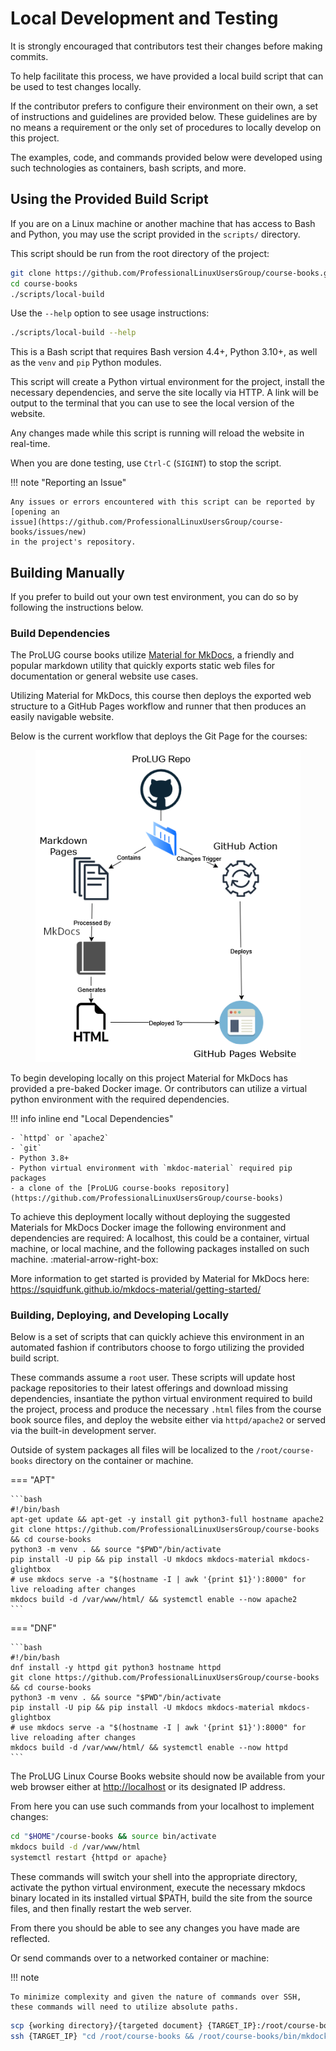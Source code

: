 # Local Development and Testing

It is strongly encouraged that contributors test their changes before making commits.

To help facilitate this process, we have provided a local build script that can
be used to test changes locally.

If the contributor prefers to configure their environment on their own, a set
of instructions and guidelines are provided below. These guidelines are by no
means a requirement or the only set of procedures to locally develop on this
project.

The examples, code, and commands provided below were developed using such technologies as containers,
bash scripts, and more.

## Using the Provided Build Script

If you are on a Linux machine or another machine that has access to Bash and
Python, you may use the script provided in the `scripts/` directory.

This script should be run from the root directory of the project:

```bash
git clone https://github.com/ProfessionalLinuxUsersGroup/course-books.git
cd course-books
./scripts/local-build
```

Use the `--help` option to see usage instructions:

```bash
./scripts/local-build --help
```

This is a Bash script that requires Bash version 4.4+, Python 3.10+, as well as the
`venv` and `pip` Python modules.

This script will create a Python virtual environment for the project, install
the necessary dependencies, and serve the site locally via HTTP. A link will be
output to the terminal that you can use to see the local version of the website.

Any changes made while this script is running will reload the website in
real-time.

When you are done testing, use `Ctrl-C` (`SIGINT`) to stop the script.

!!! note "Reporting an Issue"

    Any issues or errors encountered with this script can be reported by [opening an
    issue](https://github.com/ProfessionalLinuxUsersGroup/course-books/issues/new)
    in the project's repository.

## Building Manually

If you prefer to build out your own test environment, you can do so by
following the instructions below.

### Build Dependencies

The ProLUG course books utilize [Material for MkDocs](https://squidfunk.github.io/mkdocs-material/), a friendly
and popular markdown utility that quickly exports static web files for documentation or general website use cases.

Utilizing Material for MkDocs, this course then deploys the exported web
structure to a GitHub Pages workflow and runner that then produces an easily
navigable website.

Below is the current workflow that deploys the Git Page for the courses:

<figure markdown="span">

![workflow](assets/images/workflow.png)

</figure>

To begin developing locally on this project Material for MkDocs has provided a pre-baked Docker image. Or contributors
can utilize a virtual python environment with the required dependencies.

!!! info inline end "Local Dependencies"

    - `httpd` or `apache2`
    - `git`
    - Python 3.8+
    - Python virtual environment with `mkdoc-material` required pip packages
    - a clone of the [ProLUG course-books repository](https://github.com/ProfessionalLinuxUsersGroup/course-books)

To achieve this deployment locally without deploying the suggested Materials for MkDocs Docker image the following
environment and dependencies are required: A localhost, this could be a container, virtual machine, or local machine,
and the following packages installed on such machine. :material-arrow-right-box:

More information to get started is provided by Material for MkDocs here: <https://squidfunk.github.io/mkdocs-material/getting-started/>

### Building, Deploying, and Developing Locally

Below is a set of scripts that can quickly achieve this environment in an automated fashion if contributors
choose to forgo utilizing the provided build script.

These commands assume a `root` user. These scripts will update host package repositories to
their latest offerings and download missing dependencies, insantiate the python virtual environment
required to build the project, process and produce the necessary `.html` files from the course book
source files, and deploy the website either via `httpd/apache2` or served via the built-in development server.

Outside of system packages all files will be localized to the `/root/course-books` directory
on the container or machine.

=== "APT"

    ```bash
    #!/bin/bash
    apt-get update && apt-get -y install git python3-full hostname apache2
    git clone https://github.com/ProfessionalLinuxUsersGroup/course-books && cd course-books
    python3 -m venv . && source "$PWD"/bin/activate
    pip install -U pip && pip install -U mkdocs mkdocs-material mkdocs-glightbox
    # use mkdocs serve -a "$(hostname -I | awk '{print $1}'):8000" for live reloading after changes
    mkdocs build -d /var/www/html/ && systemctl enable --now apache2
    ```

=== "DNF"

    ```bash
    #!/bin/bash
    dnf install -y httpd git python3 hostname httpd
    git clone https://github.com/ProfessionalLinuxUsersGroup/course-books && cd course-books
    python3 -m venv . && source "$PWD"/bin/activate
    pip install -U pip && pip install -U mkdocs mkdocs-material mkdocs-glightbox
    # use mkdocs serve -a "$(hostname -I | awk '{print $1}'):8000" for live reloading after changes
    mkdocs build -d /var/www/html/ && systemctl enable --now httpd
    ```

The ProLUG Linux Course Books website should now be available from your web browser either at
<http://localhost> or its designated IP address.

From here you can use such commands from your localhost to implement changes:

```bash
cd "$HOME"/course-books && source bin/activate
mkdocs build -d /var/www/html
systemctl restart {httpd or apache}
```

These commands will switch your shell into the appropriate directory, activate the python
virtual environment, execute the necessary mkdocs binary located in its installed virtual $PATH,
build the site from the source files, and then finally restart the web server.

From there you should be able to see any changes you have made are reflected.

Or send commands over to a networked container or machine:

!!! note

    To minimize complexity and given the nature of commands over SSH,
    these commands will need to utilize absolute paths.

```bash
scp {working directory}/{targeted document} {TARGET_IP}:/root/course-books/{targeted document}
ssh {TARGET_IP} "cd /root/course-books && /root/course-books/bin/mkdocks build -d /var/www/html && systemctl restart httpd"
```
